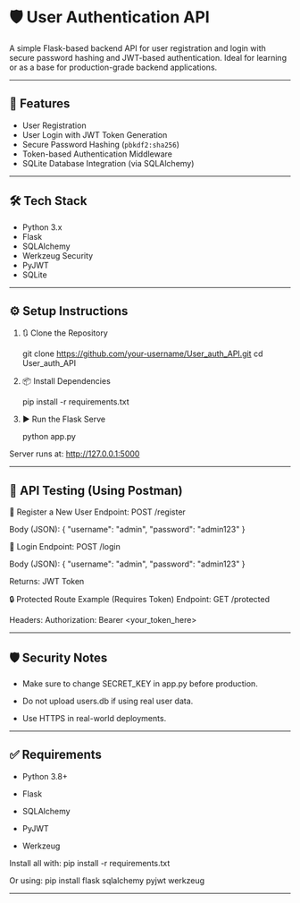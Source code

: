 # 🛡️ User Authentication API

A simple Flask-based backend API for user registration and login with secure password hashing and JWT-based authentication. Ideal for learning or as a base for production-grade backend applications.

---

## 🚀 Features

- User Registration
- User Login with JWT Token Generation
- Secure Password Hashing (`pbkdf2:sha256`)
- Token-based Authentication Middleware
- SQLite Database Integration (via SQLAlchemy)

---

## 🛠️ Tech Stack

- Python 3.x
- Flask
- SQLAlchemy
- Werkzeug Security
- PyJWT
- SQLite

---

## ⚙️ Setup Instructions

 1. 🔃 Clone the Repository

    git clone https://github.com/your-username/User_auth_API.git
    cd User_auth_API

 2. 📦 Install Dependencies

    pip install -r requirements.txt

 3. ▶️ Run the Flask Serve

    python app.py
    
Server runs at: http://127.0.0.1:5000

---

## 🧪 API Testing (Using Postman)

🔐 Register a New User
Endpoint: POST /register

Body (JSON):
{
  "username": "admin",
  "password": "admin123"
}

🔑 Login
Endpoint: POST /login

Body (JSON):
{
  "username": "admin",
  "password": "admin123"
}

Returns: JWT Token

🔒 Protected Route Example (Requires Token)
Endpoint: GET /protected

Headers: 
        Authorization: Bearer <your_token_here>

---

## 🛡️ Security Notes

- Make sure to change SECRET_KEY in app.py before production.

- Do not upload users.db if using real user data.

- Use HTTPS in real-world deployments.



---

## ✅ Requirements

- Python 3.8+

- Flask

- SQLAlchemy

- PyJWT

- Werkzeug

Install all with: pip install -r requirements.txt

Or using: pip install flask sqlalchemy pyjwt werkzeug

---
